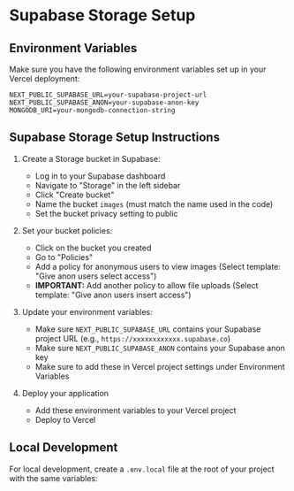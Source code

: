 # Supabase Storage Setup

## Environment Variables

Make sure you have the following environment variables set up in your Vercel deployment:

```
NEXT_PUBLIC_SUPABASE_URL=your-supabase-project-url
NEXT_PUBLIC_SUPABASE_ANON=your-supabase-anon-key
MONGODB_URI=your-mongodb-connection-string
```

## Supabase Storage Setup Instructions

1. Create a Storage bucket in Supabase:
   - Log in to your Supabase dashboard
   - Navigate to "Storage" in the left sidebar
   - Click "Create bucket"
   - Name the bucket `images` (must match the name used in the code)
   - Set the bucket privacy setting to public

2. Set your bucket policies:
   - Click on the bucket you created
   - Go to "Policies"
   - Add a policy for anonymous users to view images (Select template: "Give anon users select access")
   - **IMPORTANT:** Add another policy to allow file uploads (Select template: "Give anon users insert access")

3. Update your environment variables:
   - Make sure `NEXT_PUBLIC_SUPABASE_URL` contains your Supabase project URL (e.g., `https://xxxxxxxxxxxx.supabase.co`)
   - Make sure `NEXT_PUBLIC_SUPABASE_ANON` contains your Supabase anon key
   - Make sure to add these in Vercel project settings under Environment Variables

4. Deploy your application
   - Add these environment variables to your Vercel project
   - Deploy to Vercel

## Local Development

For local development, create a `.env.local` file at the root of your project with the same variables: 